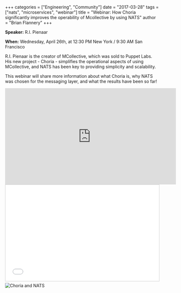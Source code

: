 +++
categories = ["Engineering", "Community"]
date = "2017-03-28"
tags = ["nats", "microservices", "webinar"]
title = "Webinar: How Choria significantly improves the operability of Mcollective by using NATS"
author = "Brian Flannery"
+++

**Speaker:** R.I. Pienaar

**When:** Wednesday, April 26th, at 12:30 PM New York / 9:30 AM San Francisco

R.I. Pienaar is the creator of MCollective, which was sold to Puppet Labs. His new project - Choria - simplifies the operational aspects of using MCollective, and NATS has been key to providing simplicity and scalability.

This webinar will share more information about what Choria is, why NATS was chosen for the messaging layer, and what the results have been so far!

   <iframe width="560" height="315" src="https://www.youtube.com/embed/Yxk1KkUzg-s" frameborder="0" allowfullscreen></iframe>
  
   <iframe src="//www.slideshare.net/slideshow/embed_code/key/cwGzWFGWxqaztE" width="560" height="315" frameborder="0" marginwidth="0" marginheight="0" scrolling="no" style="border:1px solid #CCC; border-width:1px; margin-bottom:5px; max-width: 100%;" allowfullscreen> </iframe>
    


<img alt="Choria and NATS" src="/img/blog/webinar-choria.png">
